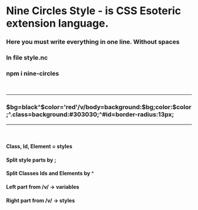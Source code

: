 <h1>Nine Circles Style - is CSS Esoteric  extension language. </h1>
<h3>Here you must write everything in one line. Without spaces</h3>
<h3>In file style.nc</h3>
<h3>npm i nine-circles</h3>

<br>

<hr>
<h3>$bg=black^$color='red'/v/body=background:$bg;color:$color;^.class=background:#303030;^#id=border-radius:13px;</h3>
<hr>

<br>
<h4>Class, Id, Element = styles</h4>
<h4>Split style parts by ;</h4>
<h4>Split Classes Ids and Elements by ^</h4>
<h4>Left part from /v/ -> variables</h4>
<h4>Right part from /v/ -> styles</h4>
